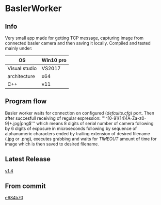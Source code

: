 # BaslerWorker

## Info
Very small app made for getting TCP message, capturing image from connected basler camera and then saving it locally.
Compiled and tested mainly under:

OS | Win10 pro
--------- | ---------
Visual studio | VS2017
architecture | x64
C++ | v11

## Program flow
Basler worker waits for connection on configured (_defaults.cfg_) port.
Then after succesfull receiving of regular expression: '''^[0-9]{14}[A-Za-z0-9]+.jpg|png$''' which means
8 digits of serial number of camera following by 6 digits of exposure in microseconds
following by sequence of alphanumeric characters ended by trailing extension of
desired filename (.jpg or .png), executes grabbing and waits for _TIMEOUT_ amount of time
for image which is then saved to desired filename.

## Latest Release
[v1.4](https://github.com/theMladyPan/BaslerWorker/releases/tag/v1.4)

## From commit
 [e684b70](https://github.com/theMladyPan/BaslerWorker/commit/e684b706c80909cc25eb5df08fba103b3ffec81e)
